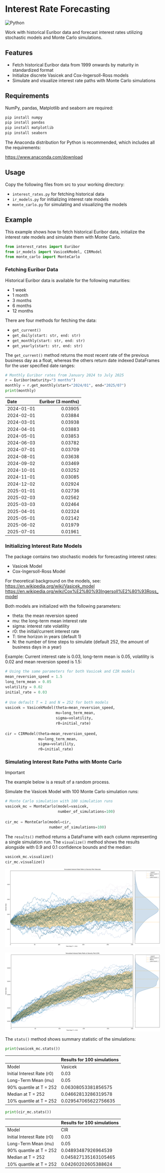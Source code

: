 # Interest Rate Forecasting

![Python](https://img.shields.io/badge/python-3670A0?style=for-the-badge&logo=python&logoColor=ffdd54)

Work with historical Euribor data and forecast interest rates utilizing stochastic models and Monte Carlo simulations.

## Features

- Fetch historical Euribor data from 1999 onwards by maturity in standardized format
- Initialize discrete Vasicek and Cox-Ingersoll-Ross models 
- Simulate and visualize interest rate paths with Monte Carlo simulations
## Requirements

NumPy, pandas, Matplotlib and seaborn are required:

```python
pip install numpy
pip install pandas
pip install matplotlib
pip install seaborn
```

The Anaconda distribution for Python is recommended, which includes all the requirements:

https://www.anaconda.com/download
## Usage

Copy the following files from src to your working directory:
- `interest_rates.py` for fetching historical data
- `ir_models.py` for initializing interest rate models
- `monte_carlo.py` for simulating and visualizing the models
## Example

This example shows how to fetch historical Euribor data, initialize the interest rate models and simulate them with Monte Carlo.

```python
from interest_rates import Euribor
from ir_models import VasicekModel, CIRModel
from monte_carlo import MonteCarlo
```
### Fetching Euribor Data

Historical Euribor data is available for the following maturities:
- 1 week
- 1 month
- 3 months
- 6 months
- 12 months

There are four methods for fetching the data:

- `get_current()`
- `get_daily(start: str, end: str)`
- `get_monthly(start: str, end: str)`
- `get_yearly(start: str, end: str)`

The `get_current()` method returns the most recent rate of the previous business day as a float, whereas the others return date indexed DataFrames for the user specified date ranges:

```python
# Monthly Euribor rates from January 2024 to July 2025
r = Euribor(maturity="3 months")
monthly = r.get_monthly(start="2024/01", end="2025/07")
print(monthly)
```

| Date       | Euribor (3 months) |
| :--------- | -----------------: |
| 2024-01-01 |            0.03905 |
| 2024-02-01 |            0.03884 |
| 2024-03-01 |            0.03938 |
| 2024-04-01 |            0.03883 |
| 2024-05-01 |            0.03853 |
| 2024-06-03 |            0.03782 |
| 2024-07-01 |            0.03709 |
| 2024-08-01 |            0.03638 |
| 2024-09-02 |            0.03469 |
| 2024-10-01 |            0.03252 |
| 2024-11-01 |            0.03085 |
| 2024-12-02 |            0.02924 |
| 2025-01-01 |            0.02736 |
| 2025-02-03 |            0.02562 |
| 2025-03-03 |            0.02464 |
| 2025-04-01 |            0.02324 |
| 2025-05-01 |            0.02142 |
| 2025-06-02 |            0.01979 |
| 2025-07-01 |            0.01961 |
### Initializing Interest Rate Models

The package contains two stochastic models for forecasting interest rates:
- Vasicek Model
- Cox-Ingersoll-Ross Model

For theoretical background on the models, see:<br>
https://en.wikipedia.org/wiki/Vasicek_model<br>
https://en.wikipedia.org/wiki/Cox%E2%80%93Ingersoll%E2%80%93Ross_model

Both models are initialized with the following parameters:
- theta: the mean reversion speed
- mu: the long-term mean interest rate
- sigma: interest rate volatility
- r0: the initial/current interest rate
- T: time horizon in years (default 1)
- N: the number of time steps to simulate (default 252, the amount of business days in a year)

Example: Current interest rate is 0.03, long-term mean is 0.05, volatility is 0.02 and mean reversion speed is 1.5:

```python
# Using the same parameters for both Vasicek and CIR models
mean_reversion_speed = 1.5
long_term_mean = 0.05
volatility = 0.02
initial_rate = 0.03

# Use default T = 1 and N = 252 for both models
vasicek = VasicekModel(theta=mean_reversion_speed,
                       mu=long_term_mean,
                       sigma=volatility,
                       r0=initial_rate)

cir = CIRModel(theta=mean_reversion_speed,
               mu=long_term_mean,
               sigma=volatility,
               r0=initial_rate)
```
### Simulating Interest Rate Paths with Monte Carlo

> [!IMPORTANT]
> The example below is a result of a random process.

Simulate the Vasicek Model with 100 Monte Carlo simulation runs:

```python
# Monte Carlo simulation with 100 simulation runs
vasicek_mc = MonteCarlo(model=vasicek,
                        number_of_simulations=100)

cir_mc = MonteCarlo(model=cir,
                    number_of_simulations=100)
```

The `results()` method returns a DataFrame with each column representing a single simulation run. The `visualize()` method shows the results alongside with 0.9 and 0.1 confidence bounds and the median:

```python
vasicek_mc.visualize()
cir_mc.visualize()
```

![Image of the simulated interest rate paths using Vasicek.](vasicek_example.png)

![Image of the simulated interest rate paths using CIR.](cir_example.png)

The `stats()` method shows summary statistic of the simulations:

```python
print(vasicek_mc.stats())
```

|                            | Results for 100 simulations   |
|:---------------------------|:------------------------------|
| Model                      | Vasicek                       |
| Initial Interest Rate (r0) | 0.03                          |
| Long-Term Mean (mu)        | 0.05                          |
| 90% quantile at T = 252    | 0.06308053381856575           |
| Median at T = 252          | 0.04662813286319578           |
| 10% quantile at T = 252    | 0.029547065622756635          |

```python
print(cir_mc.stats())
```

|                            | Results for 100 simulations   |
|:---------------------------|:------------------------------|
| Model                      | CIR                           |
| Initial Interest Rate (r0) | 0.03                          |
| Long-Term Mean (mu)        | 0.05                          |
| 90% quantile at T = 252    | 0.04893487926964539           |
| Median at T = 252          | 0.045827135163105465          |
| 10% quantile at T = 252    | 0.04260202605388624           |